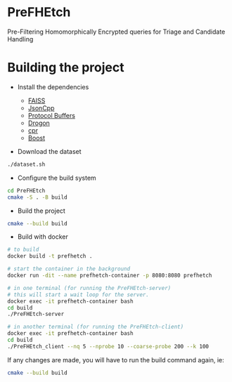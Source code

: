 # PreFHEtch

Pre-Filtering Homomorphically Encrypted queries for Triage and Candidate Handling

# Building the project

- Install the dependencies

    - [FAISS](https://github.com/facebookresearch/faiss/blob/main/INSTALL.md)
    - [JsonCpp](https://github.com/open-source-parsers/jsoncpp)
    - [Protocol Buffers](https://developers.google.com/protocol-buffers)
    - [Drogon](https://github.com/drogonframework/drogon)
    - [cpr](https://github.com/libcpr/cpr)
    - [Boost](https://www.boost.org/)

- Download the dataset

```bash
./dataset.sh
```

- Configure the build system

```bash
cd PreFHEtch
cmake -S . -B build
```

- Build the project

```bash
cmake --build build
```

- Build with docker
 
```bash 
# to build 
docker build -t prefhetch .

# start the container in the background
docker run -dit --name prefhetch-container -p 8080:8080 prefhetch

# in one terminal (for running the PreFHEtch-server)
# this will start a wait loop for the server.
docker exec -it prefhetch-container bash
cd build
./PreFHEtch-server

# in another terminal (for running the PreFHEtch-client)
docker exec -it prefhetch-container bash
cd build
./PreFHEtch_client --nq 5 --nprobe 10 --coarse-probe 200 --k 100
```
If any changes are made, you will have to run the build command again, ie:
```bash
cmake --build build
```
